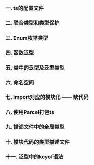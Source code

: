 ### 一.  ts的配置文件



### 二. 联合类型和类型保护

### 三. Enum枚举类型

### 四. 函数泛型

### 五. 类中的泛型及泛型类型

### 六. 命名空间

### 七. import对应的模块化 —— 缺代码

### 八. 使用Parcel打包ts

### 九. 描述文件中的全局类型

### 十. 模块代码的类型描述文件

### 十一. 泛型中的keyof语法

 